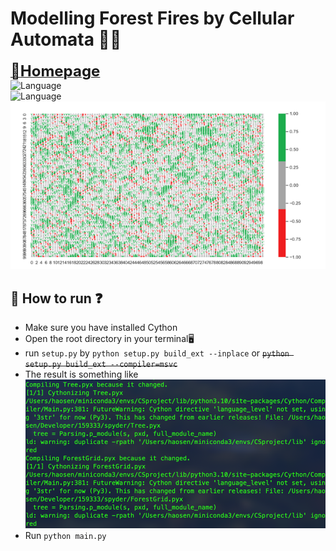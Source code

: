 # Modelling Forest Fires by Cellular Automata 🌲🔥
[<font size=5>🏡**Homepage**</font>](https://github.com/Whethe) \
![Language](https://img.shields.io/badge/language-python-brightgreen) \
![Language](https://img.shields.io/badge/language-cython-brightgreen) \
![img_1.png](img_1.png)
## :thinking: How to run :question:
+ Make sure you have installed Cython
+ Open the root directory in your terminal🖥
+ run `setup.py` by  `python setup.py build_ext --inplace` or ~~`python setup.py build_ext --compiler=msvc`~~
+ The result is something like ![img.png](img.png)
+ Run `python main.py`
